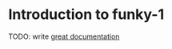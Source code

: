 # Introduction to funky-1

TODO: write [great documentation](http://jacobian.org/writing/what-to-write/)
